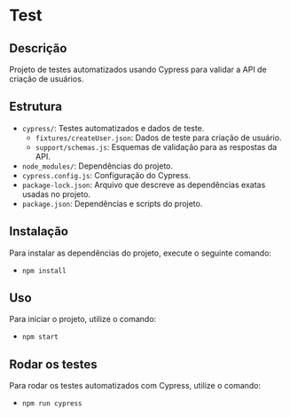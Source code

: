 # Test

## Descrição
Projeto de testes automatizados usando Cypress para validar a API de criação de usuários.

## Estrutura
- `cypress/`: Testes automatizados e dados de teste.
  - `fixtures/createUser.json`: Dados de teste para criação de usuário.
  - `support/schemas.js`: Esquemas de validação para as respostas da API.
- `node_modules/`: Dependências do projeto.
- `cypress.config.js`: Configuração do Cypress.
- `package-lock.json`: Arquivo que descreve as dependências exatas usadas no projeto.
- `package.json`: Dependências e scripts do projeto.

## Instalação
Para instalar as dependências do projeto, execute o seguinte comando:
 - `npm install`

## Uso
Para iniciar o projeto, utilize o comando:
 - `npm start`

## Rodar os testes
Para rodar os testes automatizados com Cypress, utilize o comando:
 - `npm run cypress`

